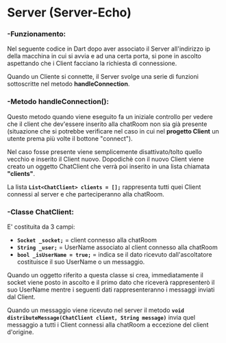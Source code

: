 # Server (Server-Echo)

### -Funzionamento:

Nel seguente codice in Dart dopo aver associato il Server all'indirizzo ip della macchina in cui si avvia e ad una certa porta, si pone in ascolto aspettando che i Client facciano la richiesta di connessione.

Quando un Cliente si connette, il Server svolge una serie di funzioni sottoscritte nel metodo **handleConnection**.

### -Metodo handleConnection():

Questo metodo quando viene eseguito fa un iniziale controllo per vedere che il client che dev'essere inserito alla chatRoom non sia già presente (situazione che si potrebbe verificare nel caso in cui nel **progetto Client** un utente prema più volte il bottone "connect").

Nel caso fosse presente viene semplicemente disattivato/tolto quello vecchio e inserito il Client nuovo. Dopodichè con il nuovo Client viene creato un oggetto ChatClient che verrà poi inserito in una lista chiamata **"clients"**.

La lista **`List<ChatClient> clients = [];`** rappresenta tutti quei Client connessi al server e che parteciperanno alla chatRoom.

### -Classe ChatClient:

E' costituita da 3 campi:

- **`Socket _socket;`** = client connesso alla chatRoom
-  **`String _user;`** = UserName associato al client connesso alla chatRoom
-  **`bool _isUserName = true;`** = indica se il dato ricevuto dall'ascoltatore costituisce il suo UserName o un messaggio.

Quando un oggetto riferito a questa classe si crea, immediatamente il socket viene posto in ascolto e il primo dato che riceverà rappresenterò il suo UserName mentre i seguenti dati rappresenteranno i messaggi inviati dal Client.

Quando un messaggio viene ricevuto nel server il metodo **`void distributeMessage(ChatClient client, String message)`** invia quel messaggio a tutti i Client connessi alla chatRoom a eccezione del client d'origine.
